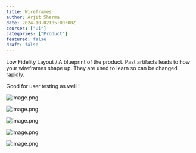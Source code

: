```yaml
---
title: Wireframes
author: Arjit Sharma
date: 2024-10-02T05:00:00Z
courses: ["ui"]
categories: ["Product"]
featured: false
draft: false
---
```


Low Fidelity Layout / A blueprint of the product. Past artifacts leads to how your wireframes shape up. They are used to learn so can be changed rapidly. 

Good for user testing as well !


![image.png](https://prod-files-secure.s3.us-west-2.amazonaws.com/6ffd21e2-c246-4ea6-8879-c7b0b97bbb65/1d225386-d9fc-49f0-8a60-3c7fa7568460/image.png)

![image.png](https://prod-files-secure.s3.us-west-2.amazonaws.com/6ffd21e2-c246-4ea6-8879-c7b0b97bbb65/8cadb737-9470-48a2-b6de-d116cf1551e8/image.png)

![image.png](https://prod-files-secure.s3.us-west-2.amazonaws.com/6ffd21e2-c246-4ea6-8879-c7b0b97bbb65/46dd11c7-e64d-44ea-b2ac-825c4d31f363/image.png)

![image.png](https://prod-files-secure.s3.us-west-2.amazonaws.com/6ffd21e2-c246-4ea6-8879-c7b0b97bbb65/ee30b63e-e21a-4dc3-92f6-89e3c5f12605/image.png)

![image.png](https://prod-files-secure.s3.us-west-2.amazonaws.com/6ffd21e2-c246-4ea6-8879-c7b0b97bbb65/68360b7d-0fa8-4d45-9bd3-455bbd8fbb30/image.png)